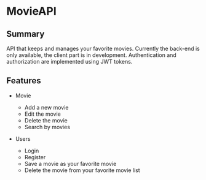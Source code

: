 # MovieAPI

## Summary

API that keeps and manages your favorite movies. Currently the back-end is only available, the client part is in development. Authentication and authorization are implemented using JWT tokens. 

## Features

* Movie 
  * Add a new movie
  * Edit the movie 
  * Delete the movie  
  * Search by movies

* Users
  * Login
  * Register
  * Save a movie as your favorite movie
  * Delete the movie from your favorite movie list
  

